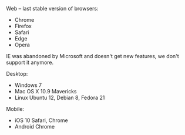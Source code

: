Web &ndash; last stable version of browsers:
- Chrome
- Firefox
- Safari
- Edge
- Opera

IE was abandoned by Microsoft and doesn't get new features, we don't support it anymore.  

Desktop:
- Windows 7
- Mac OS X 10.9 Mavericks
- Linux Ubuntu 12, Debian 8, Fedora 21

Mobile:
- iOS 10 Safari, Chrome
- Android Chrome